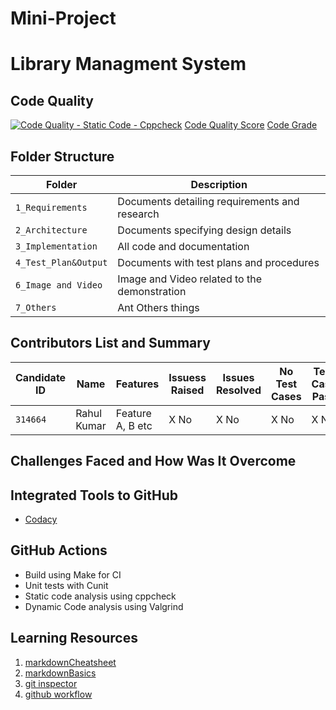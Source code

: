 # Mini-Project

# Library Managment System

## Code Quality
[![Code Quality - Static Code - Cppcheck](https://github.com/rahulcusat/Mini-Project/actions/workflows/cppcheck.yml/badge.svg)](https://github.com/rahulcusat/Mini-Project/actions/workflows/cppcheck.yml)
[Code Quality Score](https://www.code-inspector.com/project/24745/score/svg)
[Code Grade](https://www.code-inspector.com/project/24745/status/svg)

## Folder Structure
Folder               | Description
---------------------| -----------------------------------------
`1_Requirements`     | Documents detailing requirements and research
`2_Architecture`     | Documents specifying design details
`3_Implementation`   | All code and documentation
`4_Test_Plan&Output` | Documents with test plans and procedures
`6_Image and Video`  | Image and Video related to the demonstration
`7_Others`           | Ant Others things


## Contributors List and Summary

Candidate ID |    Name    |    Features       | Issuess Raised |Issues Resolved|No Test Cases|Test Case Pass
-------------|------------|-------------------|----------------|---------------|-------------|--------------
  `314664`   | Rahul Kumar| Feature A, B etc  |    X No        | X No          |X No         |X No     

## Challenges Faced and How Was It Overcome

## Integrated Tools to GitHub
*  [Codacy](https://www.codacy.com/)

## GitHub Actions
* Build using Make for CI
* Unit tests with Cunit
* Static code analysis using cppcheck
* Dynamic Code analysis using Valgrind

## Learning Resources
1. [markdownCheatsheet](https://github.com/adam-p/markdown-here/wiki/Markdown-Cheatsheet)
2. [markdownBasics](https://guides.github.com/features/mastering-markdown/)
3. [git inspector](https://github.com/ejwa/gitinspector.git)
4. [github workflow](https://docs.github.com/en/actions/learn-github-action)
